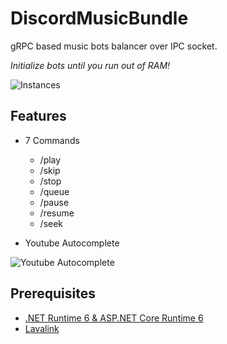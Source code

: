 # DiscordMusicBundle
gRPC based music bots balancer over IPC socket.

*Initialize bots until you run out of RAM!*

![Instances](https://cdn.discordapp.com/attachments/929788993669845002/929812923256287303/Instances.png)

## Features

- 7 Commands
  - /play
  - /skip
  - /stop
  - /queue
  - /pause
  - /resume
  - /seek

- Youtube Autocomplete 

![Youtube Autocomplete](https://cdn.discordapp.com/attachments/929788993669845002/929789151505690624/Youtube_Autocomplete.gif)

## Prerequisites

- [.NET Runtime 6 & ASP.NET Core Runtime 6](https://dotnet.microsoft.com/en-us/download/dotnet/6.0)
- [Lavalink](https://github.com/freyacodes/Lavalink)
